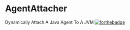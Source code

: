 # AgentAttacher
Dynamically Attach A Java Agent To A JVM
[![forthebadge](https://forthebadge.com/images/badges/contains-tasty-spaghetti-code.svg)](https://forthebadge.com)
